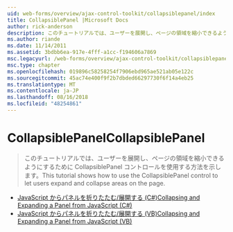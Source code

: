 ```yaml
---
uid: web-forms/overview/ajax-control-toolkit/collapsiblepanel/index
title: CollapsiblePanel |Microsoft Docs
author: rick-anderson
description: このチュートリアルでは、ユーザーを展開し、ページの領域を縮小できるようにするために CollapsiblePanel コントロールを使用する方法を示します。
ms.author: riande
ms.date: 11/14/2011
ms.assetid: 3bdbb6ea-917e-4fff-a1cc-f194606a7869
msc.legacyurl: /web-forms/overview/ajax-control-toolkit/collapsiblepanel
msc.type: chapter
ms.openlocfilehash: 019896c58258254f7906ebd965ae521ab05e122c
ms.sourcegitcommit: 45ac74e400f9f2b7dbded66297730f6f14a4eb25
ms.translationtype: MT
ms.contentlocale: ja-JP
ms.lasthandoff: 08/16/2018
ms.locfileid: "48254861"
---
```

<a name="collapsiblepanel"></a><span data-ttu-id="87884-103">CollapsiblePanel</span><span class="sxs-lookup"><span data-stu-id="87884-103">CollapsiblePanel</span></span>
====================
> <span data-ttu-id="87884-104">このチュートリアルでは、ユーザーを展開し、ページの領域を縮小できるようにするために CollapsiblePanel コントロールを使用する方法を示します。</span><span class="sxs-lookup"><span data-stu-id="87884-104">This tutorial shows how to use the CollapsiblePanel control to let users expand and collapse areas on the page.</span></span>


- [<span data-ttu-id="87884-105">JavaScript からパネルを折りたたむ/展開する (C#)</span><span class="sxs-lookup"><span data-stu-id="87884-105">Collapsing and Expanding a Panel from JavaScript (C#)</span></span>](collapsing-and-expanding-a-panel-from-javascript-cs.md)
- [<span data-ttu-id="87884-106">JavaScript からパネルを折りたたむ/展開する (VB)</span><span class="sxs-lookup"><span data-stu-id="87884-106">Collapsing and Expanding a Panel from JavaScript (VB)</span></span>](collapsing-and-expanding-a-panel-from-javascript-vb.md)
